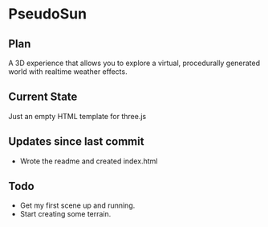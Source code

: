 # PseudoSun

## Plan

A 3D experience that allows you to explore a virtual, procedurally generated world with realtime weather effects.

## Current State

Just an empty HTML template for three.js

## Updates since last commit

- Wrote the readme and created index.html

## Todo

- Get my first scene up and running.
- Start creating some terrain.